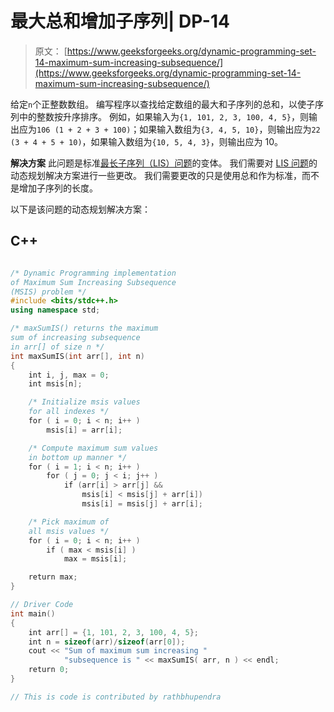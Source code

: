 # 最大总和增加子序列| DP-14

> 原文： [https://www.geeksforgeeks.org/dynamic-programming-set-14-maximum-sum-increasing-subsequence/](https://www.geeksforgeeks.org/dynamic-programming-set-14-maximum-sum-increasing-subsequence/)

给定`n`个正整数数组。 编写程序以查找给定数组的最大和子序列的总和，以使子序列中的整数按升序排序。 例如，如果输入为`{1, 101, 2, 3, 100, 4, 5}`，则输出应为`106 (1 + 2 + 3 + 100)`；如果输入数组为`{3, 4, 5, 10}`，则输出应为`22 (3 + 4 + 5 + 10)`，如果输入数组为`{10, 5, 4, 3}`，则输出应为 10。



**解决方案**
此问题是标准[最长子序列（LIS）问题](https://www.geeksforgeeks.org/longest-increasing-subsequence-dp-3/)的变体。 我们需要对 [LIS 问题](https://www.geeksforgeeks.org/longest-increasing-subsequence-dp-3/)的动态规划解决方案进行一些更改。 我们需要更改的只是使用总和作为标准，而不是增加子序列的长度。

以下是该问题的动态规划解决方案：

## C++ 

```cpp

/* Dynamic Programming implementation  
of Maximum Sum Increasing Subsequence  
(MSIS) problem */
#include <bits/stdc++.h> 
using namespace std; 

/* maxSumIS() returns the maximum  
sum of increasing subsequence  
in arr[] of size n */
int maxSumIS(int arr[], int n)  
{  
    int i, j, max = 0;  
    int msis[n];  

    /* Initialize msis values  
    for all indexes */
    for ( i = 0; i < n; i++ )  
        msis[i] = arr[i];  

    /* Compute maximum sum values  
    in bottom up manner */
    for ( i = 1; i < n; i++ )  
        for ( j = 0; j < i; j++ )  
            if (arr[i] > arr[j] &&  
                msis[i] < msis[j] + arr[i])  
                msis[i] = msis[j] + arr[i];  

    /* Pick maximum of  
    all msis values */
    for ( i = 0; i < n; i++ )  
        if ( max < msis[i] )  
            max = msis[i];  

    return max;  
}  

// Driver Code  
int main()  
{  
    int arr[] = {1, 101, 2, 3, 100, 4, 5};  
    int n = sizeof(arr)/sizeof(arr[0]);  
    cout << "Sum of maximum sum increasing "
            "subsequence is " << maxSumIS( arr, n ) << endl;  
    return 0;  
}  

// This is code is contributed by rathbhupendra 

```